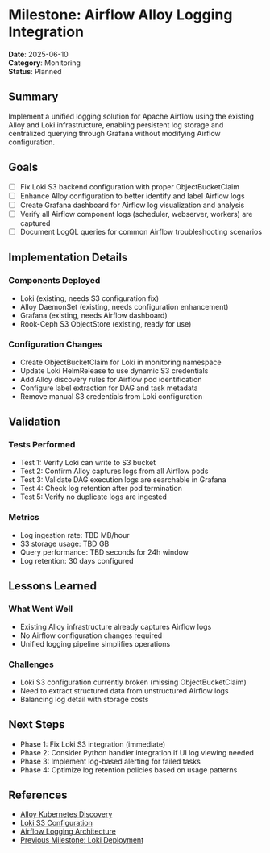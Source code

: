 # Milestone: Airflow Alloy Logging Integration

**Date**: 2025-06-10  
**Category**: Monitoring  
**Status**: Planned

## Summary

Implement a unified logging solution for Apache Airflow using the existing Alloy and Loki infrastructure, enabling persistent log storage and centralized querying through Grafana without modifying Airflow configuration.

## Goals

- [ ] Fix Loki S3 backend configuration with proper ObjectBucketClaim
- [ ] Enhance Alloy configuration to better identify and label Airflow logs
- [ ] Create Grafana dashboard for Airflow log visualization and analysis
- [ ] Verify all Airflow component logs (scheduler, webserver, workers) are captured
- [ ] Document LogQL queries for common Airflow troubleshooting scenarios

## Implementation Details

### Components Deployed
- Loki (existing, needs S3 configuration fix)
- Alloy DaemonSet (existing, needs configuration enhancement)
- Grafana (existing, needs Airflow dashboard)
- Rook-Ceph S3 ObjectStore (existing, ready for use)

### Configuration Changes
- Create ObjectBucketClaim for Loki in monitoring namespace
- Update Loki HelmRelease to use dynamic S3 credentials
- Add Alloy discovery rules for Airflow pod identification
- Configure label extraction for DAG and task metadata
- Remove manual S3 credentials from Loki configuration

## Validation

### Tests Performed
- Test 1: Verify Loki can write to S3 bucket
- Test 2: Confirm Alloy captures logs from all Airflow pods
- Test 3: Validate DAG execution logs are searchable in Grafana
- Test 4: Check log retention after pod termination
- Test 5: Verify no duplicate logs are ingested

### Metrics
- Log ingestion rate: TBD MB/hour
- S3 storage usage: TBD GB
- Query performance: TBD seconds for 24h window
- Log retention: 30 days configured

## Lessons Learned

### What Went Well
- Existing Alloy infrastructure already captures Airflow logs
- No Airflow configuration changes required
- Unified logging pipeline simplifies operations

### Challenges
- Loki S3 configuration currently broken (missing ObjectBucketClaim)
- Need to extract structured data from unstructured Airflow logs
- Balancing log detail with storage costs

## Next Steps

- Phase 1: Fix Loki S3 integration (immediate)
- Phase 2: Consider Python handler integration if UI log viewing needed
- Phase 3: Implement log-based alerting for failed tasks
- Phase 4: Optimize log retention policies based on usage patterns

## References

- [Alloy Kubernetes Discovery](https://grafana.com/docs/alloy/latest/reference/components/discovery.kubernetes/)
- [Loki S3 Configuration](https://grafana.com/docs/loki/latest/storage/#s3)
- [Airflow Logging Architecture](https://airflow.apache.org/docs/apache-airflow/stable/administration-and-deployment/logging-monitoring/logging-architecture.html)
- [Previous Milestone: Loki Deployment](./2025-06-10-loki-deployment.md)